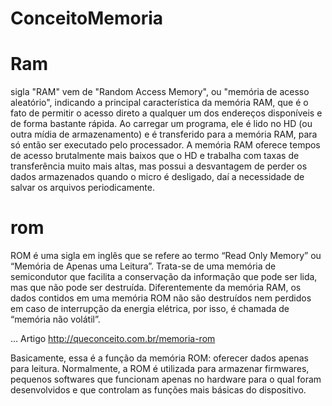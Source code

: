 # ConceitoMemoria

# Ram
sigla "RAM" vem de "Random Access Memory", ou "memória de acesso aleatório", indicando a principal característica da memória RAM, que é o fato de permitir o acesso direto a qualquer um dos endereços disponíveis e de forma bastante rápida.
Ao carregar um programa, ele é lido no HD (ou outra mídia de armazenamento) e é transferido para a memória RAM, para só então ser executado pelo processador. A memória RAM oferece tempos de acesso brutalmente mais baixos que o HD e trabalha com taxas de transferência muito mais altas, mas possui a desvantagem de perder os dados armazenados quando o micro é desligado, daí a necessidade de salvar os arquivos periodicamente.


# rom
ROM é uma sigla em inglês que se refere ao termo “Read Only Memory” ou “Memória de Apenas uma Leitura”. Trata-se de uma memória de semicondutor que facilita a conservação da informação que pode ser lida, mas que não pode ser destruída. Diferentemente da memória RAM, os dados contidos em uma memória ROM não são destruídos nem perdidos em caso de interrupção da energia elétrica, por isso, é chamada de “memória não volátil”.

... Artigo http://queconceito.com.br/memoria-rom

Basicamente, essa é a função da memória ROM: oferecer dados apenas para leitura. Normalmente, a ROM é utilizada para armazenar firmwares, pequenos softwares que funcionam apenas no hardware para o qual foram desenvolvidos e que controlam as funções mais básicas do dispositivo.
